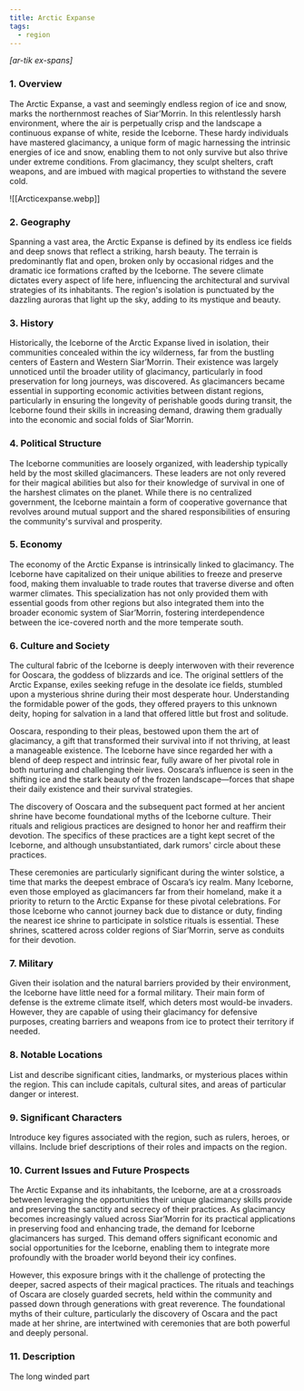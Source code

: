 ```yaml
---
title: Arctic Expanse
tags:
  - region
---
```

*[ar-tik ex-spans]*
### 1. **Overview**

The Arctic Expanse, a vast and seemingly endless region of ice and snow, marks the northernmost reaches of Siar’Morrin. In this relentlessly harsh environment, where the air is perpetually crisp and the landscape a continuous expanse of white, reside the Iceborne. These hardy individuals have mastered glacimancy, a unique form of magic harnessing the intrinsic energies of ice and snow, enabling them to not only survive but also thrive under extreme conditions. From glacimancy, they sculpt shelters, craft weapons, and are imbued with magical properties to withstand the severe cold.

![[Arcticexpanse.webp]]

### 2. **Geography**

Spanning a vast area, the Arctic Expanse is defined by its endless ice fields and deep snows that reflect a striking, harsh beauty. The terrain is predominantly flat and open, broken only by occasional ridges and the dramatic ice formations crafted by the Iceborne. The severe climate dictates every aspect of life here, influencing the architectural and survival strategies of its inhabitants. The region's isolation is punctuated by the dazzling auroras that light up the sky, adding to its mystique and beauty.

### 3. **History**

Historically, the Iceborne of the Arctic Expanse lived in isolation, their communities concealed within the icy wilderness, far from the bustling centers of Eastern and Western Siar’Morrin. Their existence was largely unnoticed until the broader utility of glacimancy, particularly in food preservation for long journeys, was discovered. As glacimancers became essential in supporting economic activities between distant regions, particularly in ensuring the longevity of perishable goods during transit, the Iceborne found their skills in increasing demand, drawing them gradually into the economic and social folds of Siar’Morrin.

### 4. **Political Structure**

The Iceborne communities are loosely organized, with leadership typically held by the most skilled glacimancers. These leaders are not only revered for their magical abilities but also for their knowledge of survival in one of the harshest climates on the planet. While there is no centralized government, the Iceborne maintain a form of cooperative governance that revolves around mutual support and the shared responsibilities of ensuring the community's survival and prosperity.

### 5. **Economy**

The economy of the Arctic Expanse is intrinsically linked to glacimancy. The Iceborne have capitalized on their unique abilities to freeze and preserve food, making them invaluable to trade routes that traverse diverse and often warmer climates. This specialization has not only provided them with essential goods from other regions but also integrated them into the broader economic system of Siar’Morrin, fostering interdependence between the ice-covered north and the more temperate south.

### 6. **Culture and Society**

The cultural fabric of the Iceborne is deeply interwoven with their reverence for Ooscara, the goddess of blizzards and ice. The original settlers of the Arctic Expanse, exiles seeking refuge in the desolate ice fields, stumbled upon a mysterious shrine during their most desperate hour. Understanding the formidable power of the gods, they offered prayers to this unknown deity, hoping for salvation in a land that offered little but frost and solitude.

Ooscara, responding to their pleas, bestowed upon them the art of glacimancy, a gift that transformed their survival into if not thriving, at least a manageable existence. The Iceborne have since regarded her with a blend of deep respect and intrinsic fear, fully aware of her pivotal role in both nurturing and challenging their lives. Ooscara’s influence is seen in the shifting ice and the stark beauty of the frozen landscape—forces that shape their daily existence and their survival strategies.

The discovery of Ooscara and the subsequent pact formed at her ancient shrine have become foundational myths of the Iceborne culture. Their rituals and religious practices are designed to honor her and reaffirm their devotion. The specifics of these practices are a tight kept secret of the Iceborne, and although unsubstantiated, dark rumors' circle about these practices. 

These ceremonies are particularly significant during the winter solstice, a time that marks the deepest embrace of Oscara’s icy realm. Many Iceborne, even those employed as glacimancers far from their homeland, make it a priority to return to the Arctic Expanse for these pivotal celebrations. For those Iceborne who cannot journey back due to distance or duty, finding the nearest ice shrine to participate in solstice rituals is essential. These shrines, scattered across colder regions of Siar’Morrin, serve as conduits for their devotion. 

### 7. **Military**

Given their isolation and the natural barriers provided by their environment, the Iceborne have little need for a formal military. Their main form of defense is the extreme climate itself, which deters most would-be invaders. However, they are capable of using their glacimancy for defensive purposes, creating barriers and weapons from ice to protect their territory if needed.

### 8. **Notable Locations**

List and describe significant cities, landmarks, or mysterious places within the region. This can include capitals, cultural sites, and areas of particular danger or interest.

### 9. **Significant Characters**

Introduce key figures associated with the region, such as rulers, heroes, or villains. Include brief descriptions of their roles and impacts on the region.

### 10. **Current Issues and Future Prospects**

The Arctic Expanse and its inhabitants, the Iceborne, are at a crossroads between leveraging the opportunities their unique glacimancy skills provide and preserving the sanctity and secrecy of their practices. As glacimancy becomes increasingly valued across Siar’Morrin for its practical applications in preserving food and enhancing trade, the demand for Iceborne glacimancers has surged. This demand offers significant economic and social opportunities for the Iceborne, enabling them to integrate more profoundly with the broader world beyond their icy confines.

However, this exposure brings with it the challenge of protecting the deeper, sacred aspects of their magical practices. The rituals and teachings of Oscara are closely guarded secrets, held within the community and passed down through generations with great reverence. The foundational myths of their culture, particularly the discovery of Oscara and the pact made at her shrine, are intertwined with ceremonies that are both powerful and deeply personal. 

### 11. **Description**

The long winded part
